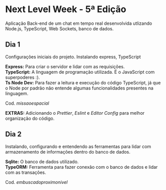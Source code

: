# Next Level Week - 5ª Edição

Aplicação Back-end de um chat em tempo real desenvolvida utlizando Node.js, TypeScript, Web Sockets, banco de dados.

## Dia 1

Configurações iniciais do projeto. Instalando express, TypeScript

**Express:** Para criar o servidor e lidar com as requisições.  
**TypeScript:** A linguagem de programação utilizada. É o JavaScript com superpoderes :).  
**Ts Node Dev:** Para fazer a leitura e execução do código TypeScript, já que o Node por padrão não entende algumas funcionalidades presentes na linguagem.

Cod. *missaoespacial* 

**EXTRAS:** Adicionando o *Prettier*, *Eslint* e *Editor Config* para melhor organização do código.

## Dia 2

Instalando, configurando e entendendo as ferramentas para lidar com armazenamento de informações dentro do banco de dados.

**Sqlite:** O banco de dados utilizado.  
**TypeORM:** Ferramenta para fazer conexão com o banco de dados e lidar com as transações.  

Cod. *embuscadoproximonivel*
